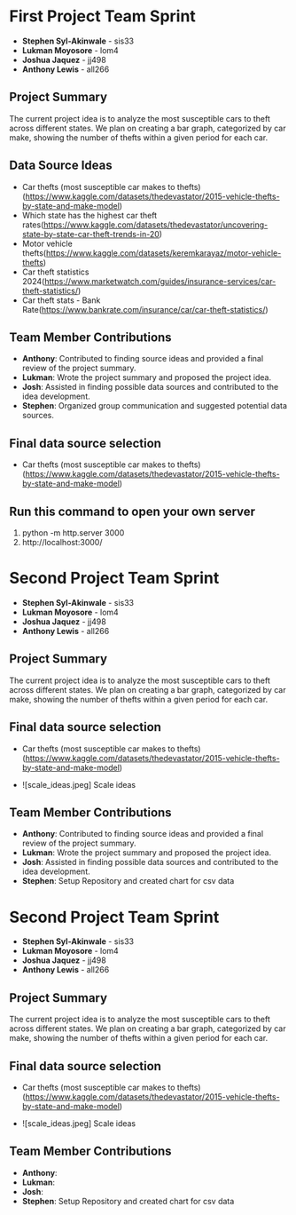 # First Project Team Sprint

- **Stephen Syl-Akinwale** - sis33
- **Lukman Moyosore** - lom4
- **Joshua Jaquez** - jj498
- **Anthony Lewis** - all266

## Project Summary

The current project idea is to analyze the most susceptible cars to theft across different states. We plan on creating a bar graph, categorized by car make, showing the number of thefts within a given period for each car.

## Data Source Ideas

- Car thefts (most susceptible car makes to thefts)(https://www.kaggle.com/datasets/thedevastator/2015-vehicle-thefts-by-state-and-make-model)
- Which state has the highest car theft rates(https://www.kaggle.com/datasets/thedevastator/uncovering-state-by-state-car-theft-trends-in-20)
- Motor vehicle thefts(https://www.kaggle.com/datasets/keremkarayaz/motor-vehicle-thefts)
- Car theft statistics 2024(https://www.marketwatch.com/guides/insurance-services/car-theft-statistics/)
- Car theft stats - Bank Rate(https://www.bankrate.com/insurance/car/car-theft-statistics/)

## Team Member Contributions

- **Anthony**: Contributed to finding source ideas and provided a final review of the project summary.
- **Lukman**: Wrote the project summary and proposed the project idea.
- **Josh**: Assisted in finding possible data sources and contributed to the idea development.
- **Stephen**: Organized group communication and suggested potential data sources.


## Final data source selection
- Car thefts (most susceptible car makes to thefts)(https://www.kaggle.com/datasets/thedevastator/2015-vehicle-thefts-by-state-and-make-model)


## Run this command to open your own server
1. python -m http.server 3000
2. http://localhost:3000/


# Second Project Team Sprint

- **Stephen Syl-Akinwale** - sis33
- **Lukman Moyosore** - lom4
- **Joshua Jaquez** - jj498
- **Anthony Lewis** - all266

## Project Summary

The current project idea is to analyze the most susceptible cars to theft across different states. We plan on creating a bar graph, categorized by car make, showing the number of thefts within a given period for each car.


## Final data source selection
- Car thefts (most susceptible car makes to thefts)(https://www.kaggle.com/datasets/thedevastator/2015-vehicle-thefts-by-state-and-make-model)

- ![scale_ideas.jpeg] Scale ideas


## Team Member Contributions

- **Anthony**: Contributed to finding source ideas and provided a final review of the project summary.
- **Lukman**: Wrote the project summary and proposed the project idea.
- **Josh**: Assisted in finding possible data sources and contributed to the idea development.
- **Stephen**: Setup Repository and created chart for csv data


# Second Project Team Sprint

- **Stephen Syl-Akinwale** - sis33
- **Lukman Moyosore** - lom4
- **Joshua Jaquez** - jj498
- **Anthony Lewis** - all266

## Project Summary

The current project idea is to analyze the most susceptible cars to theft across different states. We plan on creating a bar graph, categorized by car make, showing the number of thefts within a given period for each car.


## Final data source selection
- Car thefts (most susceptible car makes to thefts)(https://www.kaggle.com/datasets/thedevastator/2015-vehicle-thefts-by-state-and-make-model)

- ![scale_ideas.jpeg] Scale ideas

## Team Member Contributions

- **Anthony**:
- **Lukman**:
- **Josh**:
- **Stephen**: Setup Repository and created chart for csv data